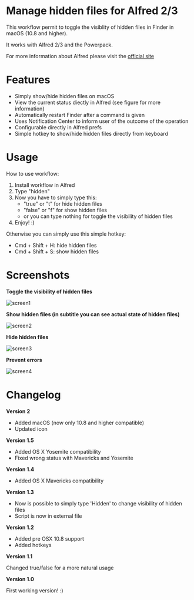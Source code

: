 Manage hidden files for Alfred 2/3
===================

This workflow permit to toggle the visiblity of hidden files in Finder in macOS (10.8 and higher).

It works with Alfred 2/3 and the Powerpack.

For more information about Alfred please visit the [official site](http://www.alfredapp.com/)


Features
========

+ Simply show/hide hidden files on macOS
+ View the current status diectly in Alfred (see figure for more information)
+ Automatically restart Finder after a command is given
+ Uses Notification Center to inform user of the outcome of the operation
+ Configurable directly in Alfred prefs
+ Simple hotkey to show/hide hidden files directly from keyboard


Usage
=====

How to use workflow:

1. Install workflow in Alfred
2. Type "hidden"
3. Now you have to simply type this:
	+ "true" or "t" for hide hidden files
	+ "false" or "f" for show hidden files
	+ or you can type nothing for toggle the visibility of hidden files
4. Enjoy! :)

Otherwise you can simply use this simple hotkey:
- Cmd + Shift + H: hide hidden files
- Cmd + Shift + S: show hidden files


Screenshots
===========

**Toggle the visibility of hidden files**

![screen1](http://www.bubidevs.net/uploads/github/images/alfred-hiddenfiles/alfred_hiddenfiles_1.png)

**Show hidden files (in subtitle you can see actual state of hidden files)**

![screen2](http://www.bubidevs.net/uploads/github/images/alfred-hiddenfiles/alfred_hiddenfiles_2.png)

**Hide hidden files**

![screen3](http://www.bubidevs.net/uploads/github/images/alfred-hiddenfiles/alfred_hiddenfiles_3.png)

**Prevent errors**

![screen4](http://www.bubidevs.net/uploads/github/images/alfred-hiddenfiles/alfred_hiddenfiles_4.png)


Changelog
=========

**Version 2**
+ Added macOS (now only 10.8 and higher compatible)
+ Updated icon

**Version 1.5**

+ Added OS X Yosemite compatibility
+ Fixed wrong status with Mavericks and Yosemite

**Version 1.4**

+ Added OS X Mavericks compatibility

**Version 1.3**

+ Now is possible to simply type 'Hidden' to change visibility of hidden files
+ Script is now in external file 

**Version 1.2**

+ Added pre OSX 10.8 support
+ Added hotkeys

**Version 1.1**

Changed true/false for a more natural usage

**Version 1.0**

First working version! :)
